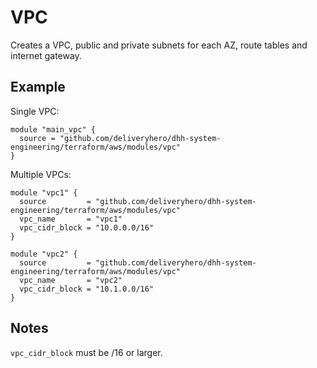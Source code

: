 # VPC

Creates a VPC, public and private subnets for each AZ, route tables and internet gateway.

## Example

Single VPC:

```
module "main_vpc" {
  source = "github.com/deliveryhero/dhh-system-engineering/terraform/aws/modules/vpc"
}
```

Multiple VPCs:

```
module "vpc1" {
  source         = "github.com/deliveryhero/dhh-system-engineering/terraform/aws/modules/vpc"
  vpc_name       = "vpc1"
  vpc_cidr_block = "10.0.0.0/16"
}

module "vpc2" {
  source         = "github.com/deliveryhero/dhh-system-engineering/terraform/aws/modules/vpc"
  vpc_name       = "vpc2"
  vpc_cidr_block = "10.1.0.0/16"
}
```

## Notes

`vpc_cidr_block` must be /16 or larger.
